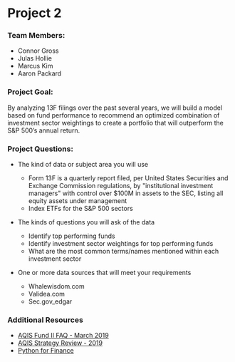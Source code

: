 # Project 2

### Team Members:
- Connor Gross
- Julas Hollie
- Marcus Kim
- Aaron Packard

### Project Goal:
By analyzing 13F filings over the past several years, we will build a model based on fund performance to recommend an optimized combination of investment sector weightings to create a portfolio that will outperform the S&P 500’s annual return.

### Project Questions:
- The kind of data or subject area you will use
  -	Form 13F is a quarterly report filed, per United States Securities and Exchange Commission regulations, by "institutional investment managers" with control over $100M in assets to the SEC, listing all equity assets under management
  -	Index ETFs for the S&P 500 sectors

- The kinds of questions you will ask of the data
  -	Identify top performing funds
  -	Identify investment sector weightings for top performing funds
  -	What are the most common terms/names mentioned within each investment sector
  
- One or more data sources that will meet your requirements
  -	Whalewisdom.com
  -	Validea.com
  -	Sec.gov_edgar


### Additional Resources
- [AQIS Fund II FAQ - March 2019](Additional%20Resources/AQIS%20Fund%20II%20FAQ%20-%20March%202019.pdf)
- [AQIS Strategy Review - 2019](Additional%20Resources/AQIS%20Strategy%20Review%20-%202019.pdf)
- [Python for Finance](Additional%20Resources/Python%20for%20Finance%20--%20Yves%20Hilpisch.pdf)
